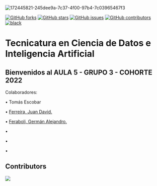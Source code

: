 ![172445821-245dee9a-7c37-4f00-97b4-7c03965467f3](https://user-images.githubusercontent.com/105888331/173205673-c8ded2e2-6f02-4b6a-b370-a13a5e046e60.png)

[![GitHub forks](https://img.shields.io/github/forks/ispc-programador2022/a5g3-a5g3)](https://github.com/ispc-programador2022/a5g3-a5g3/network)
[![GitHub stars](https://img.shields.io/github/stars/ispc-programador2022/a5g3-a5g3)](https://github.com/ispc-programador2022/a5g3-a5g3/stargazers)
[![GitHub issues](https://img.shields.io/github/issues/ispc-programador2022/a5g3-a5g3)](https://github.com/ispc-programador2022/a5g3-a5g3/issues)
[![GitHub contributors](https://img.shields.io/github/contributors/ispc-programador2022/a5g3-a5g3?color=green)](https://github.com/ispc-programador2022/a5g3-a5g3/graphs/contributors)
[![black](https://img.shields.io/badge/code%20style-black-000000.svg)](https://github.com/psf/black)

# Tecnicatura en Ciencia de Datos e Inteligencia Artificial

## Bienvenidos al AULA 5 - GRUPO 3 - COHORTE 2022

Colaboradores:

• Tomás Escobar

• [Ferreira, Juan David.](https://github.com/juniors90)

• [Feraboli, Germán Alejandro.](https://github.com/IAferaboli)

•

•

•

## Contributors

<a href="https://github.com/ispc-programador2022/a5g3-a5g3/graphs/contributors">
  <img src="https://contrib.rocks/image?repo=ispc-programador2022/a5g3-a5g3" />
</a>

